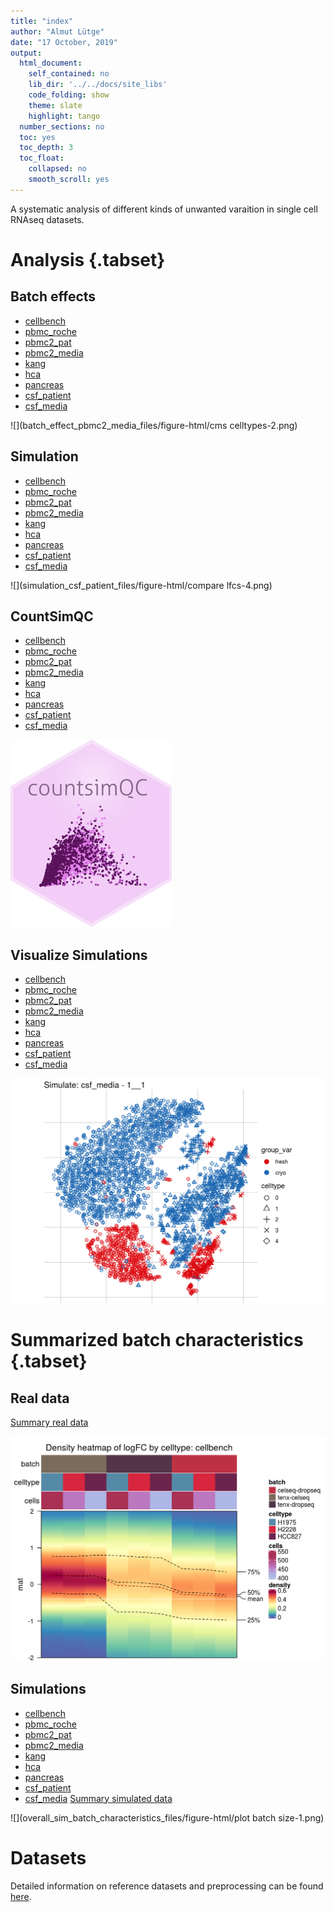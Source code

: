 ```yaml
---
title: "index"
author: "Almut Lütge"
date: "17 October, 2019"
output: 
  html_document:  
    self_contained: no
    lib_dir: '../../docs/site_libs'
    code_folding: show
    theme: slate
    highlight: tango
  number_sections: no
  toc: yes
  toc_depth: 3
  toc_float:
    collapsed: no
    smooth_scroll: yes
---
```




A systematic analysis of different kinds of unwanted varaition in single cell RNAseq datasets.

# Analysis {.tabset}

## Batch effects
+ [cellbench](batch_effect_cellbench.html)
+ [pbmc_roche](batch_effect_pbmc_roche.html)
+ [pbmc2_pat](batch_effect_pbmc2_pat.html)
+ [pbmc2_media](batch_effect_pbmc2_media.html)
+ [kang](batch_effect_kang.html)
+ [hca](batch_effect_hca.html)
+ [pancreas](batch_effect_pancreas.html)
+ [csf_patient](batch_effect_csf_patient.html)
+ [csf_media](batch_effect_csf_media.html)

![](batch_effect_pbmc2_media_files/figure-html/cms celltypes-2.png)

## Simulation
+ [cellbench](simulation_cellbench.html)
+ [pbmc_roche](simulation_pbmc_roche.html)
+ [pbmc2_pat](simulation_pbmc2_pat.html)
+ [pbmc2_media](simulation_pbmc2_media.html)
+ [kang](simulation_kang.html)
+ [hca](simulation_hca.html)
+ [pancreas](simulation_pancreas.html)
+ [csf_patient](simulation_csf_patient.html)
+ [csf_media](simulation_csf_media.html)

![](simulation_csf_patient_files/figure-html/compare lfcs-4.png)

## CountSimQC
+ [cellbench](countSimQC_cellbench.html)
+ [pbmc_roche](countSimQC_pbmc_roche.html)
+ [pbmc2_pat](countSimQC_pbmc2_pat.html)
+ [pbmc2_media](countSimQC_pbmc2_media.html)
+ [kang](countSimQC_kang.html)
+ [hca](countSimQC_hca.html)
+ [pancreas](countSimQC_pancreas.html)
+ [csf_patient](countSimQC_csf_patient.html)
+ [csf_media](countSimQC_csf_media.html)

![](external/countsimQC.png)

## Visualize Simulations
+ [cellbench](vis_sim_cellbench.html)
+ [pbmc_roche](vis_sim_pbmc_roche.html)
+ [pbmc2_pat](vis_sim_pbmc2_pat.html)
+ [pbmc2_media](vis_sim_pbmc2_media.html)
+ [kang](vis_sim_kang.html)
+ [hca](vis_sim_hca.html)
+ [pancreas](vis_sim_pancreas.html)
+ [csf_patient](vis_sim_csf_patient.html)
+ [csf_media](vis_sim_csf_media.html)

![](vis_sim_csf_media_files/figure-html/tsne1__1-1.png)



# Summarized batch characteristics {.tabset}

## Real data
[Summary real data](overall_batch_characteristics.html)

![](overall_batch_characteristics_files/figure-html/densitycellbench-1.png)


## Simulations
+ [cellbench](simulation_cellbench.html)
+ [pbmc_roche](simulation_pbmc_roche.html)
+ [pbmc2_pat](simulation_pbmc2_pat.html)
+ [pbmc2_media](simulation_pbmc2_media.html)
+ [kang](simulation_kang.html)
+ [hca](simulation_hca.html)
+ [pancreas](simulation_pancreas.html)
+ [csf_patient](simulation_csf_patient.html)
+ [csf_media](simulation_csf_media.html)
[Summary simulated data](overall_sim_batch_characteristics.html)

![](overall_sim_batch_characteristics_files/figure-html/plot batch size-1.png)

# Datasets

Detailed information on reference datasets and preprocessing can be found [here](https://almutlue.github.io/batch_dataset/).


